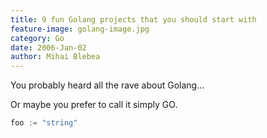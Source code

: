 ```yaml
---
title: 9 fun Golang projects that you should start with
feature-image: golang-image.jpg
category: Go
date: 2006-Jan-02
author: Mihai Blebea
---
```


You probably heard all the rave about Golang...

Or maybe you prefer to call it simply GO.

```go
foo := "string"
```